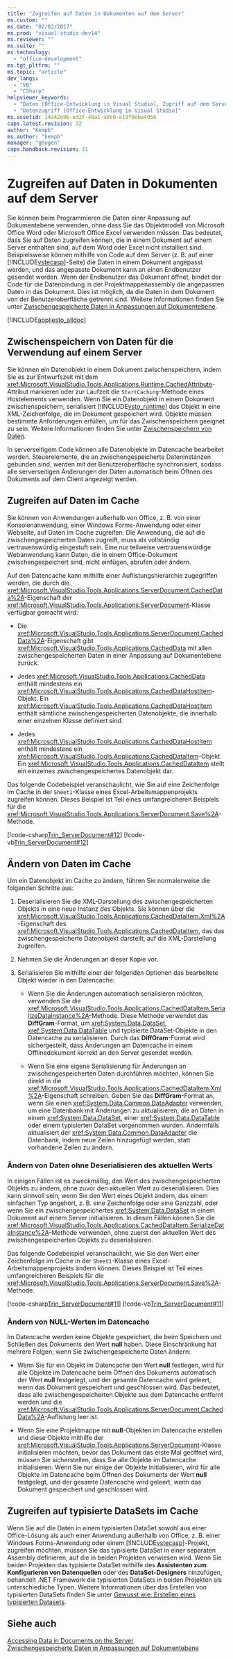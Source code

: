 ```yaml
---
title: "Zugreifen auf Daten in Dokumenten auf dem Server"
ms.custom: ""
ms.date: "02/02/2017"
ms.prod: "visual-studio-dev14"
ms.reviewer: ""
ms.suite: ""
ms.technology: 
  - "office-development"
ms.tgt_pltfrm: ""
ms.topic: "article"
dev_langs: 
  - "VB"
  - "CSharp"
helpviewer_keywords: 
  - "Daten [Office-Entwicklung in Visual Studio], Zugriff auf dem Server"
  - "Datenzugriff [Office-Entwicklung in Visual Studio]"
ms.assetid: 14a42e96-ed2f-48a1-a0c0-e19f9eba4956
caps.latest.revision: 32
author: "kempb"
ms.author: "kempb"
manager: "ghogen"
caps.handback.revision: 31
---
```

# Zugreifen auf Daten in Dokumenten auf dem Server
  Sie können beim Programmieren die Daten einer Anpassung auf Dokumentebene verwenden, ohne dass Sie das Objektmodell von Microsoft Office Word oder Microsoft Office Excel verwenden müssen.  Das bedeutet, dass Sie auf Daten zugreifen können, die in einem Dokument auf einem Server enthalten sind, auf dem Word oder Excel nicht installiert sind.  Beispielsweise können mithilfe von Code auf dem Server \(z. B. auf einer [!INCLUDE[vstecasp](../sharepoint/includes/vstecasp-md.md)]\-Seite\) die Daten in einem Dokument angepasst werden, und das angepasste Dokument kann an einen Endbenutzer gesendet werden.  Wenn der Endbenutzer das Dokument öffnet, bindet der Code für die Datenbindung in der Projektmappenassembly die angepassten Daten in das Dokument.  Dies ist möglich, da die Daten in dem Dokument von der Benutzeroberfläche getrennt sind.  Weitere Informationen finden Sie unter [Zwischengespeicherte Daten in Anpassungen auf Dokumentebene](../vsto/cached-data-in-document-level-customizations.md).  
  
 [!INCLUDE[appliesto_alldoc](../vsto/includes/appliesto-alldoc-md.md)]  
  
## Zwischenspeichern von Daten für die Verwendung auf einem Server  
 Sie können ein Datenobjekt in einem Dokument zwischenspeichern, indem Sie es zur Entwurfszeit mit dem <xref:Microsoft.VisualStudio.Tools.Applications.Runtime.CachedAttribute>\-Attribut markieren oder zur Laufzeit die `StartCaching`\-Methode eines Hostelements verwenden.  Wenn Sie ein Datenobjekt in einem Dokument zwischenspeichern, serialisiert [!INCLUDE[vsto_runtime](../vsto/includes/vsto-runtime-md.md)] das Objekt in eine XML\-Zeichenfolge, die im Dokument gespeichert wird.  Objekte müssen bestimmte Anforderungen erfüllen, um für das Zwischenspeichern geeignet zu sein.  Weitere Informationen finden Sie unter [Zwischenspeichern von Daten](../vsto/caching-data.md).  
  
 In serverseitigem Code können alle Datenobjekte im Datencache bearbeitet werden.  Steuerelemente, die an zwischengespeicherte Dateninstanzen gebunden sind, werden mit der Benutzeroberfläche synchronisiert, sodass alle serverseitigen Änderungen der Daten automatisch beim Öffnen des Dokuments auf dem Client angezeigt werden.  
  
## Zugreifen auf Daten im Cache  
 Sie können von Anwendungen außerhalb von Office, z. B. von einer Konsolenanwendung, einer Windows Forms\-Anwendung oder einer Webseite, auf Daten im Cache zugreifen.  Die Anwendung, die auf die zwischengespeicherten Daten zugreift, muss als vollständig vertrauenswürdig eingestuft sein. Eine nur teilweise vertrauenswürdige Webanwendung kann Daten, die in einem Office\-Dokument zwischengespeichert sind, nicht einfügen, abrufen oder ändern.  
  
 Auf den Datencache kann mithilfe einer Auflistungshierarchie zugegriffen werden, die durch die <xref:Microsoft.VisualStudio.Tools.Applications.ServerDocument.CachedData%2A>\-Eigenschaft der <xref:Microsoft.VisualStudio.Tools.Applications.ServerDocument>\-Klasse verfügbar gemacht wird:  
  
-   Die <xref:Microsoft.VisualStudio.Tools.Applications.ServerDocument.CachedData%2A>\-Eigenschaft gibt <xref:Microsoft.VisualStudio.Tools.Applications.CachedData> mit allen zwischengespeicherten Daten in einer Anpassung auf Dokumentebene zurück.  
  
-   Jedes <xref:Microsoft.VisualStudio.Tools.Applications.CachedData> enthält mindestens ein <xref:Microsoft.VisualStudio.Tools.Applications.CachedDataHostItem>\-Objekt.  Ein <xref:Microsoft.VisualStudio.Tools.Applications.CachedDataHostItem> enthält sämtliche zwischengespeicherten Datenobjekte, die innerhalb einer einzelnen Klasse definiert sind.  
  
-   Jedes <xref:Microsoft.VisualStudio.Tools.Applications.CachedDataHostItem> enthält mindestens ein <xref:Microsoft.VisualStudio.Tools.Applications.CachedDataItem>\-Objekt.  Ein <xref:Microsoft.VisualStudio.Tools.Applications.CachedDataItem> stellt ein einzelnes zwischengespeichertes Datenobjekt dar.  
  
 Das folgende Codebeispiel veranschaulicht, wie Sie auf eine Zeichenfolge im Cache in der `Sheet1`\-Klasse eines Excel\-Arbeitsmappenprojekts zugreifen können.  Dieses Beispiel ist Teil eines umfangreicheren Beispiels für die <xref:Microsoft.VisualStudio.Tools.Applications.ServerDocument.Save%2A>\-Methode.  
  
 [!code-csharp[Trin_ServerDocument#12](../snippets/csharp/VS_Snippets_OfficeSP/Trin_ServerDocument/CS/Form1.cs#12)]
 [!code-vb[Trin_ServerDocument#12](../snippets/visualbasic/VS_Snippets_OfficeSP/Trin_ServerDocument/VB/Form1.vb#12)]  
  
## Ändern von Daten im Cache  
 Um ein Datenobjekt im Cache zu ändern, führen Sie normalerweise die folgenden Schritte aus:  
  
1.  Deserialisieren Sie die XML\-Darstellung des zwischengespeicherten Objekts in eine neue Instanz des Objekts.  Sie können über die <xref:Microsoft.VisualStudio.Tools.Applications.CachedDataItem.Xml%2A>\-Eigenschaft des <xref:Microsoft.VisualStudio.Tools.Applications.CachedDataItem>, das das zwischengespeicherte Datenobjekt darstellt, auf die XML\-Darstellung zugreifen.  
  
2.  Nehmen Sie die Änderungen an dieser Kopie vor.  
  
3.  Serialisieren Sie mithilfe einer der folgenden Optionen das bearbeitete Objekt wieder in den Datencache:  
  
    -   Wenn Sie die Änderungen automatisch serialisieren möchten, verwenden Sie die <xref:Microsoft.VisualStudio.Tools.Applications.CachedDataItem.SerializeDataInstance%2A>\-Methode.  Diese Methode verwendet das **DiffGram**\-Format, um <xref:System.Data.DataSet>, <xref:System.Data.DataTable> und typisierte DataSet\-Objekte in den Datencache zu serialisieren.  Durch das **DiffGram**\-Format wird sichergestellt, dass Änderungen am Datencache in einem Offlinedokument korrekt an den Server gesendet werden.  
  
    -   Wenn Sie eine eigene Serialisierung für Änderungen an zwischengespeicherten Daten durchführen möchten, können Sie direkt in die <xref:Microsoft.VisualStudio.Tools.Applications.CachedDataItem.Xml%2A>\-Eigenschaft schreiben.  Geben Sie das **DiffGram**\-Format an, wenn Sie einen <xref:System.Data.Common.DataAdapter> verwenden, um eine Datenbank mit Änderungen zu aktualisieren, die an Daten in einem <xref:System.Data.DataSet>, einer <xref:System.Data.DataTable> oder einem typisierten DataSet vorgenommen wurden.  Andernfalls aktualisiert der <xref:System.Data.Common.DataAdapter> die Datenbank, indem neue Zeilen hinzugefügt werden, statt vorhandene Zeilen zu ändern.  
  
### Ändern von Daten ohne Deserialisieren des aktuellen Werts  
 In einigen Fällen ist es zweckmäßig, den Wert des zwischengespeicherten Objekts zu ändern, ohne zuvor den aktuellen Wert zu deserialisieren.  Dies kann sinnvoll sein, wenn Sie den Wert eines Objekt ändern, das einem einfachen Typ angehört, z. B. eine Zeichenfolge oder eine Ganzzahl, oder wenn Sie ein zwischengespeichertes <xref:System.Data.DataSet> in einem Dokument auf einem Server initialisieren.  In diesen Fällen können Sie die <xref:Microsoft.VisualStudio.Tools.Applications.CachedDataItem.SerializeDataInstance%2A>\-Methode verwenden, ohne zuerst den aktuellen Wert des zwischengespeicherten Objekts zu deserialisieren.  
  
 Das folgende Codebeispiel veranschaulicht, wie Sie den Wert einer Zeichenfolge im Cache in der `Sheet1`\-Klasse eines Excel\-Arbeitsmappenprojekts ändern können.  Dieses Beispiel ist Teil eines umfangreicheren Beispiels für die <xref:Microsoft.VisualStudio.Tools.Applications.ServerDocument.Save%2A>\-Methode.  
  
 [!code-csharp[Trin_ServerDocument#11](../snippets/csharp/VS_Snippets_OfficeSP/Trin_ServerDocument/CS/Form1.cs#11)]
 [!code-vb[Trin_ServerDocument#11](../snippets/visualbasic/VS_Snippets_OfficeSP/Trin_ServerDocument/VB/Form1.vb#11)]  
  
### Ändern von NULL\-Werten im Datencache  
 Im Datencache werden keine Objekte gespeichert, die beim Speichern und Schließen des Dokuments den Wert **null** haben.  Diese Einschränkung hat mehrere Folgen, wenn Sie zwischengespeicherte Daten ändern:  
  
-   Wenn Sie für ein Objekt im Datencache den Wert **null** festlegen, wird für alle Objekte im Datencache beim Öffnen des Dokuments automatisch der Wert **null** festgelegt, und der gesamte Datencache wird geleert, wenn das Dokument gespeichert und geschlossen wird.  Das bedeutet, dass alle zwischengespeicherten Objekte aus dem Datencache entfernt werden und die <xref:Microsoft.VisualStudio.Tools.Applications.ServerDocument.CachedData%2A>\-Auflistung leer ist.  
  
-   Wenn Sie eine Projektmappe mit **null**\-Objekten im Datencache erstellen und diese Objekte mithilfe der <xref:Microsoft.VisualStudio.Tools.Applications.ServerDocument>\-Klasse initialisieren möchten, bevor das Dokument das erste Mal geöffnet wird, müssen Sie sicherstellen, dass Sie alle Objekte im Datencache initialisieren.  Wenn Sie nur einige der Objekte initialisieren, wird für alle Objekte im Datencache beim Öffnen des Dokuments der Wert **null** festgelegt, und der gesamte Datencache wird geleert, wenn das Dokument gespeichert und geschlossen wird.  
  
## Zugreifen auf typisierte DataSets im Cache  
 Wenn Sie auf die Daten in einem typisierten DataSet sowohl aus einer Office\-Lösung als auch einer Anwendung außerhalb von Office, z. B. einer Windows Forms\-Anwendung oder einem [!INCLUDE[vstecasp](../sharepoint/includes/vstecasp-md.md)]\-Projekt, zugreifen möchten, müssen Sie das typisierte DataSet in einer separaten Assembly definieren, auf die in beiden Projekten verwiesen wird.  Wenn Sie beiden Projekten das typisierte DataSet mithilfe des **Assistenten zum Konfigurieren von Datenquellen** oder des **DataSet\-Designers** hinzufügen, behandelt .NET Framework die typisierten DataSets in beiden Projekten als unterschiedliche Typen.  Weitere Informationen über das Erstellen von typisierten DataSets finden Sie unter [Gewusst wie: Erstellen eines typisierten Datasets](../Topic/Creating%20and%20configuring%20datasets%20in%20Visual%20Studio.md).  
  
## Siehe auch  
 [Accessing Data in Documents on the Server](../vsto/accessing-data-in-documents-on-the-server.md)   
 [Zwischengespeicherte Daten in Anpassungen auf Dokumentebene](../vsto/cached-data-in-document-level-customizations.md)  
  
  